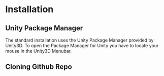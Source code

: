 # Installation

## Unity Package Manager

The standard installation uses the Unity Package Manager provided by Unity3D. To open the Package Manager for Unity you have to locate your mouse in the Unity3D Menubar.

## Cloning Github Repo